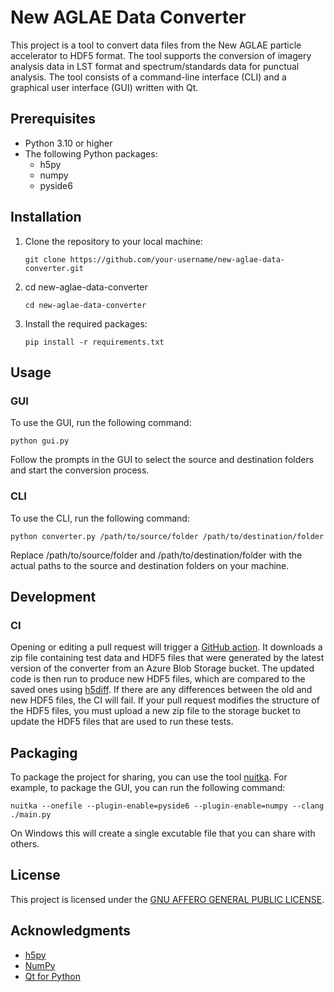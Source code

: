 # New AGLAE Data Converter

This project is a tool to convert data files from the New AGLAE particle accelerator to HDF5 format. The tool supports the conversion of imagery analysis data in LST format and spectrum/standards data for punctual analysis. The tool consists of a command-line interface (CLI) and a graphical user interface (GUI) written with Qt.

## Prerequisites

- Python 3.10 or higher
- The following Python packages:
  - h5py
  - numpy
  - pyside6

## Installation

1. Clone the repository to your local machine:
   ```
   git clone https://github.com/your-username/new-aglae-data-converter.git
   ```
2. cd new-aglae-data-converter

   ```
   cd new-aglae-data-converter
   ```

3. Install the required packages:
   ```
   pip install -r requirements.txt
   ```

## Usage

### GUI

To use the GUI, run the following command:

```
python gui.py
```

Follow the prompts in the GUI to select the source and destination folders and start the conversion process.

### CLI

To use the CLI, run the following command:

```
python converter.py /path/to/source/folder /path/to/destination/folder
```

Replace /path/to/source/folder and /path/to/destination/folder with the actual paths to the source and destination folders on your machine.

## Development

### CI

Opening or editing a pull request will trigger a [GitHub action](.github/workflows/test-converter.yml). It downloads a zip file containing test data and HDF5 files that were generated by the latest version of the converter from an Azure Blob Storage bucket. The updated code is then run to produce new HDF5 files, which are compared to the saved ones using [h5diff](https://portal.hdfgroup.org/display/HDF5/h5diff). If there are any differences between the old and new HDF5 files, the CI will fail. If your pull request modifies the structure of the HDF5 files, you must upload a new zip file to the storage bucket to update the HDF5 files that are used to run these tests.

## Packaging

To package the project for sharing, you can use the tool [nuitka](https://nuitka.net/). For example, to package the GUI, you can run the following command:

```
nuitka --onefile --plugin-enable=pyside6 --plugin-enable=numpy --clang ./main.py
```

On Windows this will create a single excutable file that you can share with others.

## License

This project is licensed under the [GNU AFFERO GENERAL PUBLIC LICENSE](LICENSE).

## Acknowledgments

- [h5py](https://www.h5py.org/)
- [NumPy](https://numpy.org/)
- [Qt for Python](https://wiki.qt.io/Qt_for_Python)
